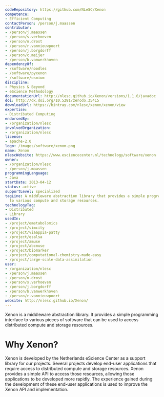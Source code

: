 ```yaml
---
codeRepository: https://github.com/NLeSC/Xenon
competence:
- Efficient Computing
contactPerson: /person/j.maassen
contributor:
- /person/j.maassen
- /person/s.verhoeven
- /person/n.drost
- /person/r.vannieuwpoort
- /person/j.borgdorff
- /person/c.meijer
- /person/b.vanwerkhoven
dependencyOf:
- /software/noodles
- /software/pyxenon
- /software/osmium
discipline:
- Physics & Beyond
- eScience Methodology
documentationUrl: http://nlesc.github.io/Xenon/versions/1.1.0/javadoc
doi: http://dx.doi.org/10.5281/zenodo.35415
downloadUrl: https://bintray.com/nlesc/xenon/xenon/view
expertise:
- Distributed Computing
endorsedBy:
- /organization/nlesc
involvedOrganization:
- /organization/nlesc
license:
- apache-2.0
logo: /images/software/xenon.png
name: Xenon
nlescWebsite: https://www.esciencecenter.nl/technology/software/xenon
owner:
- /organization/nlesc
- /person/j.maassen
programmingLanguage:
- Java
startDate: 2013-04-12
status: active
supportLevel: specialized
tagLine: A middleware abstraction library that provides a simple programming interface
  to various compute and storage resources.
technologyTag:
- Distributed
- Library
usedIn:
- /project/emetabolomics
- /project/simcity
- /project/viaappia-patty
- /project/esalsa
- /project/amuse
- /project/abcmuse
- /project/biomarker
- /project/computational-chemistry-made-easy
- /project/large-scale-data-assimilation
user:
- /organization/nlesc
- /person/j.maassen
- /person/n.drost
- /person/s.verhoeven
- /person/j.borgdorff
- /person/b.vanwerkhoven
- /person/r.vannieuwpoort
website: http://nlesc.github.io/Xenon/
---
```

Xenon is a middleware abstraction library. It provides a simple
programming interface to various pieces of software that can be used to
access distributed compute and storage resources.

# Why Xenon?

Xenon is developed by the Netherlands eScience Center as a support
library for our projects. Several projects develop end-user applications
that require access to distributed compute and storage resources. Xenon
provides a simple API to access those resources, allowing those
applications to be developed more rapidly. The experience gained during
the development of these end-user applications is used to improve the
Xenon API and implementation.
